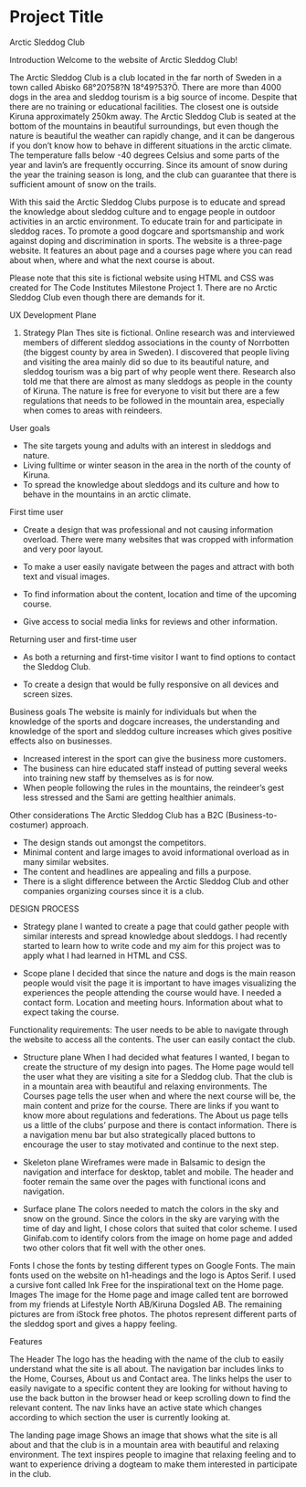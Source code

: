 

# Project Title
Arctic Sleddog Club


Introduction
Welcome to the website of Arctic Sleddog Club!

The Arctic Sleddog Club is a club located in the far north of Sweden in a town called Abisko 68°20?58?N 18°49?53?Ö. 
There are more than 4000 dogs in the area and sleddog tourism is a big source of income. Despite that there are no training or educational facilities. The closest one is outside Kiruna approximately 250km away. 
The Arctic Sleddog Club is seated at the bottom of the mountains in beautiful surroundings, but even though the nature is beautiful the weather can rapidly change, and it can be dangerous if you don’t know how to behave in different situations in the arctic climate. The temperature falls below -40 degrees Celsius and some parts of the year and lavin’s are frequently occurring. Since its amount of snow during the year the training season is long, and the club can guarantee that there is sufficient amount of snow on the trails.
 
With this said the Arctic Sleddog Clubs purpose is to educate and spread the knowledge about sleddog culture and to engage people in outdoor activities in an arctic environment. To educate train for and participate in sleddog races. To promote a good dogcare and sportsmanship and work against doping and discrimination in sports.
The website is a three-page website. It features an about page and a courses page where you can read about when, where and what the next course is about. 


Please note that this site is fictional website using HTML and CSS was created for The Code Institutes Milestone Project 1. There are no Arctic Sleddog Club even though there are demands for it. 

UX
Development Plane

1. Strategy Plan
Thes site is fictional. 
Online research was and interviewed members of different sleddog associations in the county of Norrbotten (the biggest county by area in Sweden). 
I discovered that people living and visiting the area mainly did so due to its beautiful nature, and sleddog tourism was a big part of why people went there. 
Research also told me that there are almost as many sleddogs as people in the county of Kiruna. 
The nature is free for everyone to visit but there are a few regulations that needs to be followed in the mountain area, especially when comes to areas with reindeers.

User goals
* The site targets young and adults with an interest in sleddogs and nature. 
* Living fulltime or winter season in the area in the north of the county of Kiruna.
* To spread the knowledge about sleddogs and its culture and how to behave in the mountains in an arctic climate.

First time user
* Create a design that was professional and not causing information overload. There were many websites that was cropped with information and very poor layout.

* To make a user easily navigate between the pages and attract with both text and visual images.

* To find information about the content, location and time of the upcoming course.

* Give access to social media links for reviews and other information. 

Returning user and first-time user
* As both a returning and first-time visitor I want to find options to contact the Sleddog Club.

* To create a design that would be fully responsive on all devices and screen sizes.

Business goals
The website is mainly for individuals but when the knowledge of the sports and dogcare increases, the understanding and knowledge of the sport and sleddog culture increases which gives positive effects also on businesses.
* Increased interest in the sport can give the business more customers.
* The business can hire educated staff instead of putting several weeks into training new staff by themselves as is for now.
* When people following the rules in the mountains, the reindeer’s gest less stressed and the Sami are getting healthier animals. 

Other considerations
The Arctic Sleddog Club has a B2C (Business-to-costumer) approach. 
* The design stands out amongst the competitors.
* Minimal content and large images to avoid informational overload as in many similar websites.
* The content and headlines are appealing and fills a purpose.
* There is a slight difference between the Arctic Sleddog Club and other companies organizing courses since it is a club. 

DESIGN PROCESS
* Strategy plane
I wanted to create a page that could gather people with similar interests and spread knowledge about sleddogs. 
I had recently started to learn how to write code and my aim for this project was to apply what I had learned in HTML and CSS. 

* Scope plane
I decided that since the nature and dogs is the main reason people would visit the page it is important to have images visualizing the experiences the people attending the course would have. 
I needed a contact form. 
Location and meeting hours.
Information about what to expect taking the course.

Functionality requirements:
The user needs to be able to navigate through the website to access all the contents.
The user can easily contact the club.

* Structure plane
When I had decided what features I wanted, I began to create the structure of my design into pages. 
The Home page would tell the user what they are visiting a site for a Sleddog club. That the club is in a mountain area with beautiful and relaxing environments.
The Courses page tells the user when and where the next course will be, the main content and prize for the course. There are links if you want to know more about regulations and federations.
The About us page tells us a little of the clubs’ purpose and there is contact information. 
There is a navigation menu bar but also strategically placed buttons to encourage the user to stay motivated and continue to the next step. 

* Skeleton plane
Wireframes were made in Balsamic to design the navigation and interface for desktop, tablet and mobile. The header and footer remain the same over the pages with functional icons and navigation.

* Surface plane
The colors needed to match the colors in the sky and snow on the ground. Since the colors in the sky are varying with the time of day and light, I chose colors that suited that color scheme. I used Ginifab.com to identify colors from the image on home page and added two other colors that fit well with the other ones. 

Fonts
I chose the fonts by testing different types on Google Fonts.
The main fonts used on the website on h1-headings and the logo is Aptos Serif. I used a cursive font called Ink Free for the inspirational text on the Home page.
Images
The image for the Home page and image called tent are borrowed from my friends at Lifestyle North AB/Kiruna Dogsled AB. 
The remaining pictures are from iStock free photos. The photos represent different parts of the sleddog sport and gives a happy feeling.

Features

The Header
The logo has the heading with the name of the club to easily understand what the site is all about. 
The navigation bar includes links to the Home, Courses, About us and Contact area. The links helps the user to easily navigate to a specific content they are looking for without having to use the back button in the browser head or keep scrolling down to find the relevant content. The nav links have an active state which changes according to which section the user is currently looking at. 

The landing page image
Shows an image that shows what the site is all about and that the club is in a mountain area with beautiful and relaxing environment. The text inspires people to imagine that relaxing feeling and to want to experience driving a dogteam to make them interested in participate in the club.
